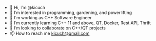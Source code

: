 - 👋 Hi, I’m @kicuch
- 👀 I’m interested in programming, gardening, and powerlifting
- :construction_worker: I'm working as C++ Software Engineer
- 🌱 I’m currently learning C++ 11 and above, QT, Docker, Rest API, Thrift
- 💞️ I’m looking to collaborate on C++/QT projects
- 📫 How to reach me kicuch@gmail.com

<!---
kicuch/kicuch is a ✨ special ✨ repository because its `README.md` (this file) appears on your GitHub profile.
You can click the Preview link to take a look at your changes.
--->
